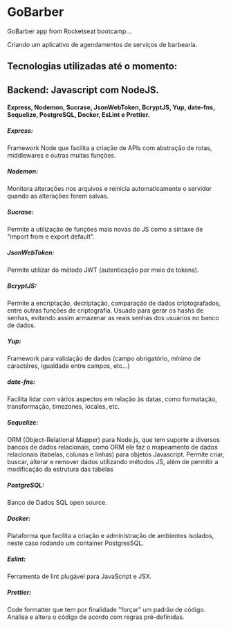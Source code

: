 # GoBarber

GoBarber app from Rocketseat bootcamp...

Criando um aplicativo de agendamentos de serviços de barbearia.

## Tecnologias utilizadas até o momento:

## Backend: Javascript com NodeJS.
 #### Express, Nodemon, Sucrase, JsonWebToken, BcryptJS, Yup, date-fns, Sequelize, PostgreSQL, Docker, EsLint e Prettier. 

##### Express: 
Framework Node que facilita a criação de APIs com abstração de rotas, middlewares e outras muitas funções.

##### Nodemon: 
Monitora alterações nos arquivos e reinicia automaticamente o servidor quando as alterações forem salvas.

##### Sucrase:
Permite a utilização de funções mais novas do JS como a sintaxe de "import from e export default".

##### JsonWebToken:
Permite utilizar do método JWT (autenticação por meio de tokens). 

##### BcryptJS:
Permite a encriptação, decriptação, comparação de dados criptografados, entre outras funções de criptografia. Usuado para gerar os hashs de senhas, evitando assim armazenar as reais senhas dos usuários no banco de dados.

##### Yup:
Framework para validação de dados (campo obrigatório, mínimo de caractéres, igualdade entre campos, etc...)

##### date-fns:
Facilita lidar com vários aspectos em relação às datas, como formatação, transformação, timezones, locales, etc.

##### Sequelize:
ORM (Object-Relational Mapper) para Node.js, que tem suporte a diversos bancos de dados relacionais, como ORM ele faz o mapeamento de dados relacionais (tabelas, colunas e linhas) para objetos Javascript. Permite criar, buscar, alterar e remover dados utilizando métodos JS, além de permitir a modificação da estrutura das tabelas

##### PostgreSQL:
Banco de Dados SQL open source.

##### Docker:
Plataforma que facilita a criação e administração de ambientes isolados, neste caso rodando um container PostgresSQL.

##### Eslint:
Ferramenta de lint plugável para JavaScript e JSX. 

##### Prettier:
Code formatter que tem por finalidade "forçar" um padrão de código. Analisa e altera o código de acordo com regras pré-definidas.
